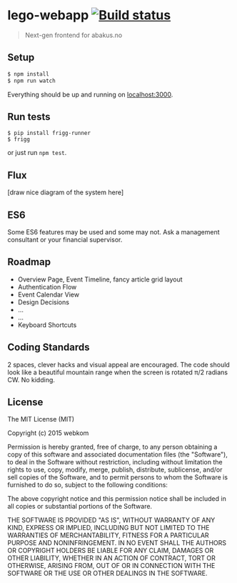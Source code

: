 # lego-webapp [![Build status](https://ci.frigg.io/badges/webkom/lego-webapp/)](https://ci.frigg.io/webkom/lego-webapp/last/)

> Next-gen frontend for abakus.no

## Setup
```bash
$ npm install
$ npm run watch
```

Everything should be up and running on [localhost:3000](http://localhost:3000).

## Run tests
```
$ pip install frigg-runner
$ frigg
```

or just run `npm test`.

## Flux
[draw nice diagram of the system here]

## ES6
Some ES6 features may be used and some may not. Ask a management consultant or your financial supervisor.

## Roadmap
* Overview Page, Event Timeline, fancy article grid layout
* Authentication Flow
* Event Calendar View
* Design Decisions
* ...
* ...
* Keyboard Shortcuts

## Coding Standards
2 spaces, clever hacks and visual appeal are encouraged. The code should look like a beautiful mountain range when the screen is rotated π/2 radians CW. No kidding.

## License
The MIT License (MIT)

Copyright (c) 2015 webkom

Permission is hereby granted, free of charge, to any person obtaining a copy
of this software and associated documentation files (the "Software"), to deal
in the Software without restriction, including without limitation the rights
to use, copy, modify, merge, publish, distribute, sublicense, and/or sell
copies of the Software, and to permit persons to whom the Software is
furnished to do so, subject to the following conditions:

The above copyright notice and this permission notice shall be included in
all copies or substantial portions of the Software.

THE SOFTWARE IS PROVIDED "AS IS", WITHOUT WARRANTY OF ANY KIND, EXPRESS OR
IMPLIED, INCLUDING BUT NOT LIMITED TO THE WARRANTIES OF MERCHANTABILITY,
FITNESS FOR A PARTICULAR PURPOSE AND NONINFRINGEMENT. IN NO EVENT SHALL THE
AUTHORS OR COPYRIGHT HOLDERS BE LIABLE FOR ANY CLAIM, DAMAGES OR OTHER
LIABILITY, WHETHER IN AN ACTION OF CONTRACT, TORT OR OTHERWISE, ARISING FROM,
OUT OF OR IN CONNECTION WITH THE SOFTWARE OR THE USE OR OTHER DEALINGS IN
THE SOFTWARE.

